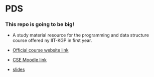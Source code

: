 # PDS
### This repo is going to be big!

- A study material resource for the programming and data structure course offered ny IIT-KGP in first year.

- [Official course website link](https://cse.iitkgp.ac.in/pds/)

- [CSE Moodle link](https://moodlecse.iitkgp.ac.in/moodle/login/index.php)
- [slides](https://github.com/likhith2003/pds/tree/master/Slides)
